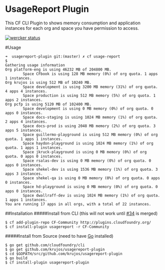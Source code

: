 # UsageReport Plugin
This CF CLI Plugin to shows memory consumption and application instances for each org and space you have permission to access.

[![wercker status](https://app.wercker.com/status/8881b5530809e3636080d2df6433aada/s/master "wercker status")](https://app.wercker.com/project/bykey/8881b5530809e3636080d2df6433aada)


#Usage

```
➜  usagereport-plugin git:(master) ✗ cf usage-report                                                                                                                               $
Gathering usage information
Org platform-eng is using 46232 MB of 204800 MB.
        Space CFbook is using 128 MB memory (0%) of org quota. 1 apps 1 instances.
Org krujos is using 512 MB of 10240 MB.
        Space development is using 3200 MB memory (31%) of org quota. 4 apps 4 instances.
        Space production is using 512 MB memory (5%) of org quota. 1 apps 2 instances.
Org pcfp is using 5120 MB of 102400 MB.
        Space development is using 0 MB memory (0%) of org quota. 0 apps 0 instances.
        Space docs-staging is using 1024 MB memory (1%) of org quota. 2 apps 4 instances.
        Space docs-prod is using 2048 MB memory (2%) of org quota. 3 apps 5 instances.
        Space guillermo-playground is using 512 MB memory (0%) of org quota. 1 apps 1 instances.
        Space haydon-playground is using 1024 MB memory (1%) of org quota. 1 apps 1 instances.
        Space jkruck-playground is using 0 MB memory (0%) of org quota. 0 apps 0 instances.
        Space rsalas-dev is using 0 MB memory (0%) of org quota. 0 apps 0 instances.
        Space shekel-dev is using 1536 MB memory (1%) of org quota. 3 apps 3 instances.
        Space shekel-qa is using 0 MB memory (0%) of org quota. 0 apps 0 instances.
        Space hd-playground is using 0 MB memory (0%) of org quota. 0 apps 0 instances.
        Space dwallraff-dev is using 1024 MB memory (1%) of org quota. 1 apps 1 instances.
You are running 17 apps in all orgs, with a total of 22 instances.
```

##Installation
#####Install from CLI (this will not work until [#34](https://github.com/cloudfoundry-incubator/cli-plugin-repo/pull/34) is merged)

  ```
  $ cf add-plugin-repo CF-Community http://plugins.cloudfoundry.org/
  $ cf install-plugin usagereport -r CF-Community
  ```


#####Install from Source (need to have [Go](http://golang.org/dl/) installed)
  ```
  $ go get github.com/cloudfoundry/cli
  $ go get github.com/krujos/usagereport-plugin
  $ cd $GOPATH/src/github.com/krujos/usagereport-plugin
  $ go build
  $ cf install-plugin usagereport-plugin
  ```
